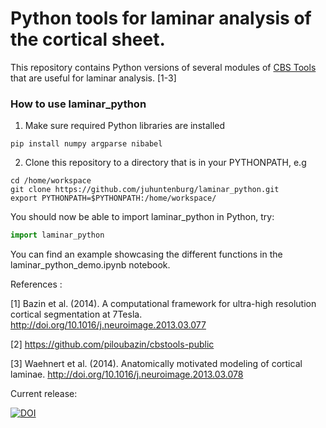 # Python tools for laminar analysis of the cortical sheet.

This repository contains Python versions of several modules of [CBS Tools](https://www.nitrc.org/projects/cbs-tools/) that are useful for laminar
analysis. [1-3]


### How to use laminar_python

1. Make sure required Python libraries are installed

```
pip install numpy argparse nibabel
```

2. Clone this repository to a directory that is in your PYTHONPATH, e.g

```
cd /home/workspace
git clone https://github.com/juhuntenburg/laminar_python.git
export PYTHONPATH=$PYTHONPATH:/home/workspace/
```

You should now be able to import laminar_python in Python, try:
```python
import laminar_python
```

You can find an example showcasing the different functions in the laminar_python_demo.ipynb notebook.


References :

[1] Bazin et al. (2014). A computational framework for ultra-high resolution cortical segmentation at 7Tesla. http://doi.org/10.1016/j.neuroimage.2013.03.077

[2] https://github.com/piloubazin/cbstools-public

[3] Waehnert et al. (2014). Anatomically motivated modeling of cortical
laminae. http://doi.org/10.1016/j.neuroimage.2013.03.078


Current release: 

[![DOI](https://zenodo.org/badge/61796663.svg)](https://zenodo.org/badge/latestdoi/61796663)
